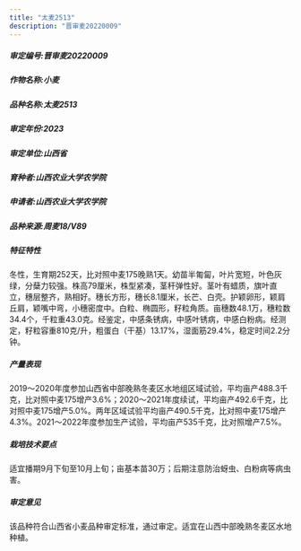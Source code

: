 ```yaml
---
title: "太麦2513"
description: "晋审麦20220009"
---
```

##### 审定编号:晋审麦20220009

##### 作物名称:小麦

##### 品种名称:太麦2513

##### 审定年份:2023

##### 审定单位:山西省

##### 育种者:山西农业大学农学院

##### 申请者:山西农业大学农学院

##### 品种来源:周麦18/V89

##### 特征特性
冬性，生育期252天，比对照中麦175晚熟1天。幼苗半匍匐，叶片宽短，叶色灰绿，分蘖力较强。株高79厘米，株型紧凑，茎秆弹性好。茎叶有蜡质，旗叶直立，穗层整齐，熟相好。穗长方形，穗长8.1厘米，长芒、白壳。护颖卵形，颖肩丘肩，颖嘴中弯，小穗密度中。白粒、椭圆形，籽粒角质。亩穗数48.1万，穗粒数34.4个，千粒重43.0克。经鉴定，中感条锈病，中感叶锈病，中感白粉病。经测定，籽粒容重810克/升，粗蛋白（干基）13.17%，湿面筋29.4%，稳定时间2.2分钟。

##### 产量表现
2019～2020年度参加山西省中部晚熟冬麦区水地组区域试验，平均亩产488.3千克，比对照中麦175增产3.6%；2020～2021年度续试，平均亩产492.6千克，比对照中麦175增产5.0%。两年区域试验平均亩产490.5千克，比对照中麦175增产4.3%。2021～2022年度参加生产试验，平均亩产535千克，比对照增产7.5%。

##### 栽培技术要点
适宜播期9月下旬至10月上旬；亩基本苗30万；后期注意防治蚜虫、白粉病等病虫害。

##### 审定意见
该品种符合山西省小麦品种审定标准，通过审定。适宜在山西中部晚熟冬麦区水地种植。
